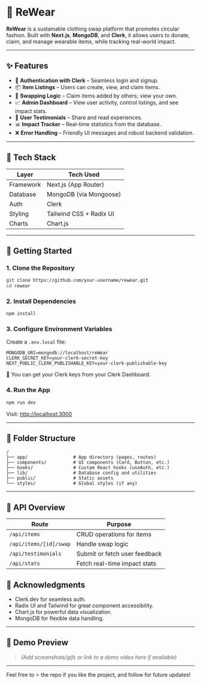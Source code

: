 # 👕 ReWear

**ReWear** is a sustainable clothing swap platform that promotes circular fashion.
Built with **Next.js**, **MongoDB**, and **Clerk**, it allows users to donate, claim, and manage wearable items, while tracking real-world impact.

---

## ✨ Features

* 🔐 **Authentication with Clerk** – Seamless login and signup.
* 📦 **Item Listings** – Users can create, view, and claim items.
* 🔄 **Swapping Logic** – Claim items added by others; view your own.
* 📈 **Admin Dashboard** – View user activity, control listings, and see impact stats.
* 💬 **User Testimonials** – Share and read experiences.
* 📊 **Impact Tracker** – Real-time statistics from the database.
* ❌ **Error Handling** – Friendly UI messages and robust backend validation.

---

## 🧰 Tech Stack

| Layer      | Tech Used               |
| ---------- | ----------------------- |
| Framework  | Next.js (App Router)    |
| Database   | MongoDB (via Mongoose)  |
| Auth       | Clerk                   |
| Styling    | Tailwind CSS + Radix UI |
| Charts     | Chart.js                |


---

## 🚀 Getting Started

### 1. Clone the Repository

```bash
git clone https://github.com/your-username/rewear.git
cd rewear
```

### 2. Install Dependencies

```bash
npm install
```

### 3. Configure Environment Variables

Create a `.env.local` file:

```env
MONGODB_URI=mongodb://localhost/reWear
CLERK_SECRET_KEY=your-clerk-secret-key
NEXT_PUBLIC_CLERK_PUBLISHABLE_KEY=your-clerk-publishable-key
```

🔑 You can get your Clerk keys from your Clerk Dashboard.

### 4. Run the App

```bash
npm run dev
```

Visit: [http://localhost:3000](http://localhost:3000)

---

## 📂 Folder Structure

```
/
├── app/                 # App directory (pages, routes)
├── components/          # UI components (Card, Button, etc.)
├── hooks/               # Custom React hooks (useAuth, etc.)
├── lib/                 # Database config and utilities
├── public/              # Static assets
└── styles/              # Global styles (if any)
```

---

## 🔧 API Overview

| Route                  | Purpose                       |
| ---------------------- | ----------------------------- |
| `/api/items`           | CRUD operations for items     |
| `/api/items/[id]/swap` | Handle swap logic             |
| `/api/testimonials`    | Submit or fetch user feedback |
| `/api/stats`           | Fetch real-time impact stats  |



## 🙌 Acknowledgments

* Clerk.dev for seamless auth.
* Radix UI and Tailwind for great component accessibility.
* Chart.js for powerful data visualization.
* MongoDB for flexible data handling.

---

## 📸 Demo Preview

> *(Add screenshots/gifs or link to a demo video here if available)*

---

Feel free to ⭐ the repo if you like the project, and follow for future updates!
